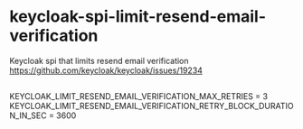 # keycloak-spi-limit-resend-email-verification
Keycloak spi that limits resend email verification https://github.com/keycloak/keycloak/issues/19234

##
KEYCLOAK_LIMIT_RESEND_EMAIL_VERIFICATION_MAX_RETRIES = 3
KEYCLOAK_LIMIT_RESEND_EMAIL_VERIFICATION_RETRY_BLOCK_DURATION_IN_SEC = 3600
